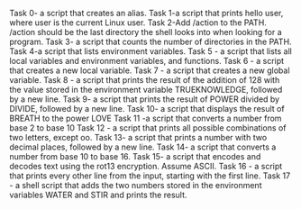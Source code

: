 Task 0- a script that creates an alias.
Task 1-a script that prints hello user, where user is the current Linux user.
Task 2-Add /action to the PATH. /action should be the last directory the shell looks into when looking for a program.
Task 3- a script that counts the number of directories in the PATH.
Task 4-a script that lists environment variables.
Task 5 -  a script that lists all local variables and environment variables, and functions.
Task 6 - a script that creates a new local variable.
Task 7 - a script that creates a new global variable.
Task 8 - a script that prints the result of the addition of 128 with the value stored in the environment variable TRUEKNOWLEDGE, followed by a new line.
Task 9- a script that prints the result of POWER divided by DIVIDE, followed by a new line.
Task 10- a script that displays the result of BREATH to the power LOVE
Task 11 -a script that converts a number from base 2 to base 10
Task 12 - a script that prints all possible combinations of two letters, except oo.
Task 13- a script that prints a number with two decimal places, followed by a new line.
Task 14- a script that converts a number from base 10 to base 16.
Task 15- a script that encodes and decodes text using the rot13 encryption. Assume ASCII.
Task 16 - a script that prints every other line from the input, starting with the first line.
Task 17 - a shell script that adds the two numbers stored in the environment variables WATER and STIR and prints the result.
